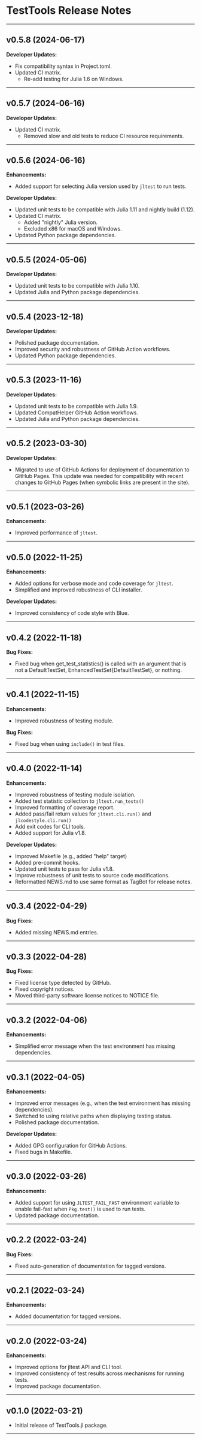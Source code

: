 TestTools Release Notes
=======================

--------------------------------------------------------------------------------------------
v0.5.8 (2024-06-17)
-------------------
**Developer Updates:**
- Fix compatibility syntax in Project.toml.
- Updated CI matrix.
  - Re-add testing for Julia 1.6 on Windows.

--------------------------------------------------------------------------------------------
v0.5.7 (2024-06-16)
-------------------
**Developer Updates:**
- Updated CI matrix.
  - Removed slow and old tests to reduce CI resource requirements.

--------------------------------------------------------------------------------------------
v0.5.6 (2024-06-16)
-------------------
**Enhancements:**
- Added support for selecting Julia version used by `jltest` to run tests.

**Developer Updates:**
- Updated unit tests to be compatible with Julia 1.11 and nightly build (1.12).
- Updated CI matrix.
  - Added "nightly" Julia version.
  - Excluded x86 for macOS and Windows.
- Updated Python package dependencies.

--------------------------------------------------------------------------------------------
v0.5.5 (2024-05-06)
-------------------
**Developer Updates:**
- Updated unit tests to be compatible with Julia 1.10.
- Updated Julia and Python package dependencies.

--------------------------------------------------------------------------------------------
v0.5.4 (2023-12-18)
-------------------
**Developer Updates:**
- Polished package documentation.
- Improved security and robustness of GitHub Action workflows.
- Updated Python package dependencies.

--------------------------------------------------------------------------------------------
v0.5.3 (2023-11-16)
-------------------
**Developer Updates:**
- Updated unit tests to be compatible with Julia 1.9.
- Updated CompatHelper GitHub Action workflows.
- Updated Julia and Python package dependencies.

--------------------------------------------------------------------------------------------
v0.5.2 (2023-03-30)
-------------------
**Developer Updates:**
- Migrated to use of GitHub Actions for deployment of documentation to GitHub Pages.
  This update was needed for compatibility with recent changes to GitHub Pages (when
  symbolic links are present in the site).

--------------------------------------------------------------------------------------------
v0.5.1 (2023-03-26)
-------------------
**Enhancements:**
- Improved performance of `jltest`.

--------------------------------------------------------------------------------------------
v0.5.0 (2022-11-25)
-------------------
**Enhancements:**
- Added options for verbose mode and code coverage for `jltest`.
- Simplified and improved robustness of CLI installer.

**Developer Updates:**
- Improved consistency of code style with Blue.

--------------------------------------------------------------------------------------------
v0.4.2 (2022-11-18)
-------------------
**Bug Fixes:**
- Fixed bug when get_test_statistics() is called with an argument that is not a
  DefaultTestSet, EnhancedTestSet{DefaultTestSet}, or nothing.

--------------------------------------------------------------------------------------------
v0.4.1 (2022-11-15)
-------------------
**Enhancements:**
- Improved robustness of testing module.

**Bug Fixes:**
- Fixed bug when using `include()` in test files.

--------------------------------------------------------------------------------------------
v0.4.0 (2022-11-14)
-------------------

**Enhancements:**
- Improved robustness of testing module isolation.
- Added test statistic collection to `jltest.run_tests()`
- Improved formatting of coverage report.
- Added pass/fail return values for `jltest.cli.run()` and `jlcodestyle.cli.run()`
- Add exit codes for CLI tools.
- Added support for Julia v1.8.

**Developer Updates:**
- Improved Makefile (e.g., added "help" target)
- Added pre-commit hooks.
- Updated unit tests to pass for Julia v1.8.
- Improve robustness of unit tests to source code modifications.
- Reformatted NEWS.md to use same format as TagBot for release notes.

--------------------------------------------------------------------------------------------
v0.3.4 (2022-04-29)
-------------------

**Bug Fixes:**
- Added missing NEWS.md entries.

--------------------------------------------------------------------------------------------
v0.3.3 (2022-04-28)
-------------------

**Bug Fixes:**
- Fixed license type detected by GitHub.
- Fixed copyright notices.
- Moved third-party software license notices to NOTICE file.

--------------------------------------------------------------------------------------------
v0.3.2 (2022-04-06)
-------------------

**Enhancements:**
- Simplified error message when the test environment has missing dependencies.

--------------------------------------------------------------------------------------------
v0.3.1 (2022-04-05)
-------------------

**Enhancements:**
- Improved error messages (e.g., when the test environment has missing dependencies).
- Switched to using relative paths when displaying testing status.
- Polished package documentation.

**Developer Updates:**
- Added GPG configuration for GitHub Actions.
- Fixed bugs in Makefile.

--------------------------------------------------------------------------------------------
v0.3.0 (2022-03-26)
-------------------

**Enhancements:**
- Added support for using `JLTEST_FAIL_FAST` environment variable to enable fail-fast when
  `Pkg.test()` is used to run tests.
- Updated package documentation.

--------------------------------------------------------------------------------------------
v0.2.2 (2022-03-24)
-------------------

**Bug Fixes:**
- Fixed auto-generation of documentation for tagged versions.

--------------------------------------------------------------------------------------------
v0.2.1 (2022-03-24)
-------------------

**Enhancements:**
- Added documentation for tagged versions.

--------------------------------------------------------------------------------------------
v0.2.0 (2022-03-24)
-------------------

**Enhancements:**
- Improved options for jltest API and CLI tool.
- Improved consistency of test results across mechanisms for running tests.
- Improved package documentation.

--------------------------------------------------------------------------------------------
v0.1.0 (2022-03-21)
-------------------
- Initial release of TestTools.jl package.

--------------------------------------------------------------------------------------------
